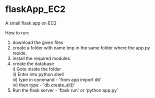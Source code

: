 # flaskApp_EC2
A small flask app on EC2

How to run:
  1. download the given files
  2. create a folder with name tmp in the same folder where the app.py reside.
  3. install the required modules.
  4. create the database<br>
      i) Goto inside the folder<br>
      ii) Enter into python shell<br>
      iii) type in command - 'from app import db'<br>
      iv) then type - 'db.create_all()'<br>
  5. Run the flask server - 'flask run' or 'python app.py'
